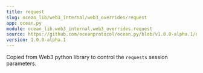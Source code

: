 ```yaml
---
title: request
slug: ocean_lib/web3_internal/web3_overrides/request
app: ocean.py
module: ocean_lib.web3_internal.web3_overrides.request
source: https://github.com/oceanprotocol/ocean.py/blob/v1.0.0-alpha.1/ocean_lib/web3_internal/web3_overrides/request.py
version: 1.0.0-alpha.1
---
```

Copied from Web3 python library to control the `requests` session parameters.

